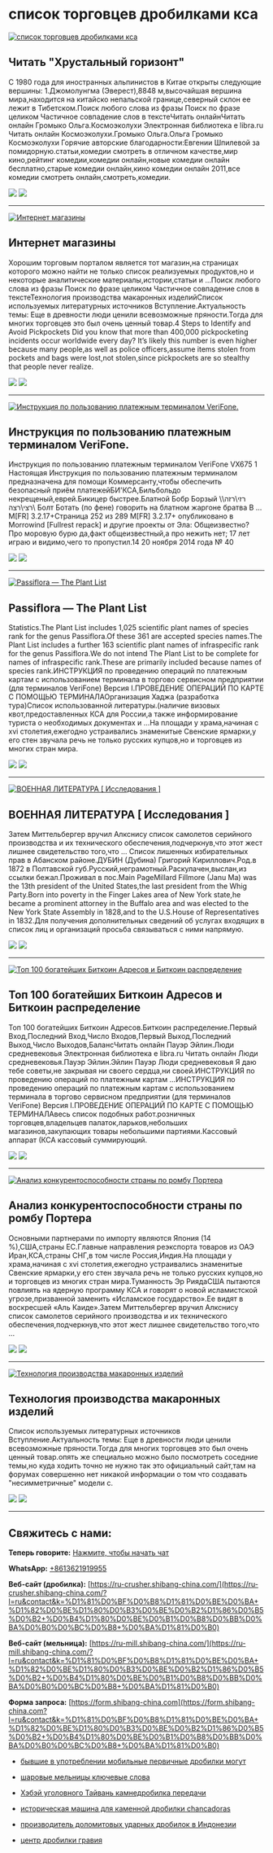 # список торговцев дробилками кса

<a href="https://swt.shibang-china.com/?l=ru&img&k=%D1%81%D0%BF%D0%B8%D1%81%D0%BE%D0%BA+%D1%82%D0%BE%D1%80%D0%B3%D0%BE%D0%B2%D1%86%D0%B5%D0%B2+%D0%B4%D1%80%D0%BE%D0%B1%D0%B8%D0%BB%D0%BA%D0%B0%D0%BC%D0%B8+%D0%BA%D1%81%D0%B0" target="_blank">![список торговцев дробилками кса](http://static.shibang-china.com/all-800x300/60.jpg)</a>

## Читать &quot;Хрустальный горизонт&quot;
С 1980 года для иностранных альпинистов в Китае открыты следующие вершины: 1.Джомолунгма (Эверест),8848 м,высочайшая вершина мира,находится на китайско непальской границе,северный склон ее лежит в Тибетском.Поиск любого слова из фразы Поиск по фразе целиком Частичное совпадение слов в текстеЧитать онлайнЧитать онлайн Громыко Ольга.Космоэколухи Электронная библиотека e libra.ru Читать онлайн Космоэколухи.Громыко Ольга.Ольга Громыко Космоэколухи Горячие авторские благодарности:Евгении Шпилевой за помидорную.статьи,комедии смотреть в отличном качестве,мир кино,рейтинг комедии,комедии онлайн,новые комедии онлайн бесплатно,старые комедии онлайн,кино комедии онлайн 2011,все комедии смотреть онлайн,смотреть,комедии.


<a href="https://whatsapp.shibangsoft.com/WhatsApp.php" target="_blank" title="WhatsApp">![](http://static.shibang-china.com/icon/whatsapp.png)</a> <a href="https://swt.shibang-china.com/?l=ru&icon&k=%D1%81%D0%BF%D0%B8%D1%81%D0%BE%D0%BA+%D1%82%D0%BE%D1%80%D0%B3%D0%BE%D0%B2%D1%86%D0%B5%D0%B2+%D0%B4%D1%80%D0%BE%D0%B1%D0%B8%D0%BB%D0%BA%D0%B0%D0%BC%D0%B8+%D0%BA%D1%81%D0%B0" target="_blank">![](http://static.shibang-china.com/icon/chat-ru.png)</a>

---

<a href="https://swt.shibang-china.com/?l=ru&img&k=%D1%81%D0%BF%D0%B8%D1%81%D0%BE%D0%BA+%D1%82%D0%BE%D1%80%D0%B3%D0%BE%D0%B2%D1%86%D0%B5%D0%B2+%D0%B4%D1%80%D0%BE%D0%B1%D0%B8%D0%BB%D0%BA%D0%B0%D0%BC%D0%B8+%D0%BA%D1%81%D0%B0" target="_blank">![Интернет магазины](http://static.shibang-china.com/all-800x300/826.jpg)</a>

## Интернет магазины
Хорошим торговым порталом является тот магазин,на страницах которого можно найти не только список реализуемых продуктов,но и некоторые аналитические материалы,истории,статьи и …Поиск любого слова из фразы Поиск по фразе целиком Частичное совпадение слов в текстеТехнология производства макаронных изделийСписок используемых литературных источников Вступление.Актуальность темы: Еще в древности люди ценили всевозможные пряности.Тогда для многих торговцев это был очень ценный товар.4 Steps to Identify and Avoid Pickpockets Did you know that more than 400,000 pickpocketing incidents occur worldwide every day? It’s likely this number is even higher because many people,as well as police officers,assume items stolen from pockets and bags were lost,not stolen,since pickpockets are so stealthy that people never realize.


<a href="https://whatsapp.shibangsoft.com/WhatsApp.php" target="_blank" title="WhatsApp">![](http://static.shibang-china.com/icon/whatsapp.png)</a> <a href="https://swt.shibang-china.com/?l=ru&icon&k=%D1%81%D0%BF%D0%B8%D1%81%D0%BE%D0%BA+%D1%82%D0%BE%D1%80%D0%B3%D0%BE%D0%B2%D1%86%D0%B5%D0%B2+%D0%B4%D1%80%D0%BE%D0%B1%D0%B8%D0%BB%D0%BA%D0%B0%D0%BC%D0%B8+%D0%BA%D1%81%D0%B0" target="_blank">![](http://static.shibang-china.com/icon/chat-ru.png)</a>

---

<a href="https://swt.shibang-china.com/?l=ru&img&k=%D1%81%D0%BF%D0%B8%D1%81%D0%BE%D0%BA+%D1%82%D0%BE%D1%80%D0%B3%D0%BE%D0%B2%D1%86%D0%B5%D0%B2+%D0%B4%D1%80%D0%BE%D0%B1%D0%B8%D0%BB%D0%BA%D0%B0%D0%BC%D0%B8+%D0%BA%D1%81%D0%B0" target="_blank">![Инструкция по пользованию платежным терминалом VeriFone.](http://static.shibang-china.com/all-800x300/681.jpg)</a>

## Инструкция по пользованию платежным терминалом VeriFone.
Инструкция по пользованию платежным терминалом VeriFone VX675 1 Настоящая Инструкция по пользованию платежным терминалом предназначена для помощи Коммерсанту,чтобы обеспечить безопасный приём платежейБИ'КСА,Бильбольдо некрещеный,еврей.Бикицер быстрее.Блатной Бобр Борзый  \רזי\רזה\\ רצי\רצה\ Болт Ботать (по фене) говорить на блатном жаргоне братва В …M[FR] 3.2.17+Страница 252 из 289 M[FR] 3.2.17+ опубликовано в Morrowind [Fullrest repack] и другие проекты от Эла: Общеизвестно? Про моровую бурю да,факт общеизвестный,а про нежить нет; 17 лет играю и видимо,чего то пропустил.14 20 ноября 2014 года № 40


<a href="https://whatsapp.shibangsoft.com/WhatsApp.php" target="_blank" title="WhatsApp">![](http://static.shibang-china.com/icon/whatsapp.png)</a> <a href="https://swt.shibang-china.com/?l=ru&icon&k=%D1%81%D0%BF%D0%B8%D1%81%D0%BE%D0%BA+%D1%82%D0%BE%D1%80%D0%B3%D0%BE%D0%B2%D1%86%D0%B5%D0%B2+%D0%B4%D1%80%D0%BE%D0%B1%D0%B8%D0%BB%D0%BA%D0%B0%D0%BC%D0%B8+%D0%BA%D1%81%D0%B0" target="_blank">![](http://static.shibang-china.com/icon/chat-ru.png)</a>

---

<a href="https://swt.shibang-china.com/?l=ru&img&k=%D1%81%D0%BF%D0%B8%D1%81%D0%BE%D0%BA+%D1%82%D0%BE%D1%80%D0%B3%D0%BE%D0%B2%D1%86%D0%B5%D0%B2+%D0%B4%D1%80%D0%BE%D0%B1%D0%B8%D0%BB%D0%BA%D0%B0%D0%BC%D0%B8+%D0%BA%D1%81%D0%B0" target="_blank">![Passiflora — The Plant List](http://static.shibang-china.com/all-800x300/760.jpg)</a>

## Passiflora — The Plant List
Statistics.The Plant List includes 1,025 scientific plant names of species rank for the genus Passiflora.Of these 361 are accepted species names.The Plant List includes a further 163 scientific plant names of infraspecific rank for the genus Passiflora.We do not intend The Plant List to be complete for names of infraspecific rank.These are primarily included because names of species rank.ИНСТРУКЦИЯ по проведению операций по платежным картам с использованием терминала в торгово сервисном предприятии (для терминалов VeriFone) Версия I.ПРОВЕДЕНИЕ ОПЕРАЦИЙ ПО КАРТЕ С ПОМОЩЬЮ ТЕРМИНАЛАОрганизация Хаджа (разработка тура)Список использованной литературы.(наличие визовых квот,предоставленных КСА для России,а также информирование туриста о необходимых документах и …На площади у храма,начиная с xvi столетия,ежегодно устраивались знаменитые Свенские ярмарки,у его стен звучала речь не только русских купцов,но и торговцев из многих стран мира.


<a href="https://whatsapp.shibangsoft.com/WhatsApp.php" target="_blank" title="WhatsApp">![](http://static.shibang-china.com/icon/whatsapp.png)</a> <a href="https://swt.shibang-china.com/?l=ru&icon&k=%D1%81%D0%BF%D0%B8%D1%81%D0%BE%D0%BA+%D1%82%D0%BE%D1%80%D0%B3%D0%BE%D0%B2%D1%86%D0%B5%D0%B2+%D0%B4%D1%80%D0%BE%D0%B1%D0%B8%D0%BB%D0%BA%D0%B0%D0%BC%D0%B8+%D0%BA%D1%81%D0%B0" target="_blank">![](http://static.shibang-china.com/icon/chat-ru.png)</a>

---

<a href="https://swt.shibang-china.com/?l=ru&img&k=%D1%81%D0%BF%D0%B8%D1%81%D0%BE%D0%BA+%D1%82%D0%BE%D1%80%D0%B3%D0%BE%D0%B2%D1%86%D0%B5%D0%B2+%D0%B4%D1%80%D0%BE%D0%B1%D0%B8%D0%BB%D0%BA%D0%B0%D0%BC%D0%B8+%D0%BA%D1%81%D0%B0" target="_blank">![ВОЕННАЯ ЛИТЕРАТУРА [ Исследования ]](http://static.shibang-china.com/all-800x300/1025.jpg)</a>

## ВОЕННАЯ ЛИТЕРАТУРА [ Исследования ]
Затем Миттельбергер вручил Алкснису список самолетов серийного производства и их технического обеспечения,подчеркнув,что этот жест лишнее свидетельство того,что … Список лишенных избирательных прав в Абанском районе.ДУБИН (Дубина) Григорий Кириллович.Род.в 1872 в Полтавской губ.Русский,неграмотный.Раскулачен,выслан,из ссылки бежал.Проживал в пос.Main PageMillard Fillmore (Janu Ma) was the 13th president of the United States,the last president from the Whig Party.Born into poverty in the Finger Lakes area of New York state,he became a prominent attorney in the Buffalo area and was elected to the New York State Assembly in 1828,and to the U.S.House of Representatives in 1832.Для получения дополнительных сведений об услугах входящих в список лиц и организаций просьба связываться с ними напрямую.


<a href="https://whatsapp.shibangsoft.com/WhatsApp.php" target="_blank" title="WhatsApp">![](http://static.shibang-china.com/icon/whatsapp.png)</a> <a href="https://swt.shibang-china.com/?l=ru&icon&k=%D1%81%D0%BF%D0%B8%D1%81%D0%BE%D0%BA+%D1%82%D0%BE%D1%80%D0%B3%D0%BE%D0%B2%D1%86%D0%B5%D0%B2+%D0%B4%D1%80%D0%BE%D0%B1%D0%B8%D0%BB%D0%BA%D0%B0%D0%BC%D0%B8+%D0%BA%D1%81%D0%B0" target="_blank">![](http://static.shibang-china.com/icon/chat-ru.png)</a>

---

<a href="https://swt.shibang-china.com/?l=ru&img&k=%D1%81%D0%BF%D0%B8%D1%81%D0%BE%D0%BA+%D1%82%D0%BE%D1%80%D0%B3%D0%BE%D0%B2%D1%86%D0%B5%D0%B2+%D0%B4%D1%80%D0%BE%D0%B1%D0%B8%D0%BB%D0%BA%D0%B0%D0%BC%D0%B8+%D0%BA%D1%81%D0%B0" target="_blank">![Топ 100 богатейших Биткоин Адресов и Биткоин распределение](http://static.shibang-china.com/all-800x300/1197.jpg)</a>

## Топ 100 богатейших Биткоин Адресов и Биткоин распределение
Топ 100 богатейших Биткоин Адресов.Биткоин распределение.Первый Вход,Последний Вход,Число Входов,Первый Выход,Последний Выход,Число Выходов,БалансЧитать онлайн Пауэр Эйлин.Люди средневековья Электронная библиотека e libra.ru Читать онлайн Люди средневековья.Пауэр Эйлин.Эйлин Пауэр Люди средневековья Я даю тебе советы,не закрывая ни своего сердца,ни своей.ИНСТРУКЦИЯ по проведению операций по платежным картам …ИНСТРУКЦИЯ по проведению операций по платежным картам с использованием терминала в торгово сервисном предприятии (для терминалов VeriFone) Версия I.ПРОВЕДЕНИЕ ОПЕРАЦИЙ ПО КАРТЕ С ПОМОЩЬЮ ТЕРМИНАЛАвесь список подобных работ.розничных торговцев,владельцев палаток,ларьков,небольших магазинов,закупающих товары небольшими партиями.Кассовый аппарат (КСА кассовый суммирующий.


<a href="https://whatsapp.shibangsoft.com/WhatsApp.php" target="_blank" title="WhatsApp">![](http://static.shibang-china.com/icon/whatsapp.png)</a> <a href="https://swt.shibang-china.com/?l=ru&icon&k=%D1%81%D0%BF%D0%B8%D1%81%D0%BE%D0%BA+%D1%82%D0%BE%D1%80%D0%B3%D0%BE%D0%B2%D1%86%D0%B5%D0%B2+%D0%B4%D1%80%D0%BE%D0%B1%D0%B8%D0%BB%D0%BA%D0%B0%D0%BC%D0%B8+%D0%BA%D1%81%D0%B0" target="_blank">![](http://static.shibang-china.com/icon/chat-ru.png)</a>

---

<a href="https://swt.shibang-china.com/?l=ru&img&k=%D1%81%D0%BF%D0%B8%D1%81%D0%BE%D0%BA+%D1%82%D0%BE%D1%80%D0%B3%D0%BE%D0%B2%D1%86%D0%B5%D0%B2+%D0%B4%D1%80%D0%BE%D0%B1%D0%B8%D0%BB%D0%BA%D0%B0%D0%BC%D0%B8+%D0%BA%D1%81%D0%B0" target="_blank">![Анализ конкурентоспособности страны по ромбу Портера](http://static.shibang-china.com/all-800x300/468.jpg)</a>

## Анализ конкурентоспособности страны по ромбу Портера
Основными партнерами по импорту являются Япония (14 %),США,страны ЕС.Главные направления реэкспорта товаров из ОАЭ Иран,КСА,страны СНГ,в том числе Россия,Индия.На площади у храма,начиная с xvi столетия,ежегодно устраивались знаменитые Свенские ярмарки,у его стен звучала речь не только русских купцов,но и торговцев из многих стран мира.Туманность Эр РиядаСША пытаются повлиять на ядерную программу КСА и говорят о новой исламистской угрозе,призванной заменить &#171;Исламское государство&#187;.Ее видят в воскресшей &#171;Аль Каиде&#187;.Затем Миттельбергер вручил Алкснису список самолетов серийного производства и их технического обеспечения,подчеркнув,что этот жест лишнее свидетельство того,что …


<a href="https://whatsapp.shibangsoft.com/WhatsApp.php" target="_blank" title="WhatsApp">![](http://static.shibang-china.com/icon/whatsapp.png)</a> <a href="https://swt.shibang-china.com/?l=ru&icon&k=%D1%81%D0%BF%D0%B8%D1%81%D0%BE%D0%BA+%D1%82%D0%BE%D1%80%D0%B3%D0%BE%D0%B2%D1%86%D0%B5%D0%B2+%D0%B4%D1%80%D0%BE%D0%B1%D0%B8%D0%BB%D0%BA%D0%B0%D0%BC%D0%B8+%D0%BA%D1%81%D0%B0" target="_blank">![](http://static.shibang-china.com/icon/chat-ru.png)</a>

---

<a href="https://swt.shibang-china.com/?l=ru&img&k=%D1%81%D0%BF%D0%B8%D1%81%D0%BE%D0%BA+%D1%82%D0%BE%D1%80%D0%B3%D0%BE%D0%B2%D1%86%D0%B5%D0%B2+%D0%B4%D1%80%D0%BE%D0%B1%D0%B8%D0%BB%D0%BA%D0%B0%D0%BC%D0%B8+%D0%BA%D1%81%D0%B0" target="_blank">![Технология производства макаронных изделий](http://static.shibang-china.com/all-800x300/1102.jpg)</a>

## Технология производства макаронных изделий
Список используемых литературных источников Вступление.Актуальность темы: Еще в древности люди ценили всевозможные пряности.Тогда для многих торговцев это был очень ценный товар.опять же специально можно было посмотреть соседние темы,но куда ходить точно не нужно так это официальный сайт,там на форумах совершенно нет никакой информации о том что создавать &quot;несимметричные&quot; модели с.

<a href="https://whatsapp.shibangsoft.com/WhatsApp.php" target="_blank" title="WhatsApp">![](http://static.shibang-china.com/icon/whatsapp.png)</a> <a href="https://swt.shibang-china.com/?l=ru&icon&k=%D1%81%D0%BF%D0%B8%D1%81%D0%BE%D0%BA+%D1%82%D0%BE%D1%80%D0%B3%D0%BE%D0%B2%D1%86%D0%B5%D0%B2+%D0%B4%D1%80%D0%BE%D0%B1%D0%B8%D0%BB%D0%BA%D0%B0%D0%BC%D0%B8+%D0%BA%D1%81%D0%B0" target="_blank">![](http://static.shibang-china.com/icon/chat-ru.png)</a>

---
## Свяжитесь с нами:

**Теперь говорите:** [Нажмите, чтобы начать чат](https://swt.shibang-china.com?l=ru&contact&k=%D1%81%D0%BF%D0%B8%D1%81%D0%BE%D0%BA+%D1%82%D0%BE%D1%80%D0%B3%D0%BE%D0%B2%D1%86%D0%B5%D0%B2+%D0%B4%D1%80%D0%BE%D0%B1%D0%B8%D0%BB%D0%BA%D0%B0%D0%BC%D0%B8+%D0%BA%D1%81%D0%B0)

**WhatsApp:**  [+8613621919955](https://whatsapp.shibangsoft.com/WhatsApp.php)

**Веб-сайт (дробилка):** [https://ru-crusher.shibang-china.com/](https://ru-crusher.shibang-china.com/?l=ru&contact&k=%D1%81%D0%BF%D0%B8%D1%81%D0%BE%D0%BA+%D1%82%D0%BE%D1%80%D0%B3%D0%BE%D0%B2%D1%86%D0%B5%D0%B2+%D0%B4%D1%80%D0%BE%D0%B1%D0%B8%D0%BB%D0%BA%D0%B0%D0%BC%D0%B8+%D0%BA%D1%81%D0%B0)

**Веб-сайт (мельница):** [https://ru-mill.shibang-china.com/](https://ru-mill.shibang-china.com/?l=ru&contact&k=%D1%81%D0%BF%D0%B8%D1%81%D0%BE%D0%BA+%D1%82%D0%BE%D1%80%D0%B3%D0%BE%D0%B2%D1%86%D0%B5%D0%B2+%D0%B4%D1%80%D0%BE%D0%B1%D0%B8%D0%BB%D0%BA%D0%B0%D0%BC%D0%B8+%D0%BA%D1%81%D0%B0)

**Форма запроса:** [https://form.shibang-china.com](https://form.shibang-china.com?l=ru&contact&k=%D1%81%D0%BF%D0%B8%D1%81%D0%BE%D0%BA+%D1%82%D0%BE%D1%80%D0%B3%D0%BE%D0%B2%D1%86%D0%B5%D0%B2+%D0%B4%D1%80%D0%BE%D0%B1%D0%B8%D0%BB%D0%BA%D0%B0%D0%BC%D0%B8+%D0%BA%D1%81%D0%B0)

* [бывшие в употреблении мобильные первичные дробилки могут](../121/%D0%B1%D1%8B%D0%B2%D1%88%D0%B8%D0%B5%20%D0%B2%20%D1%83%D0%BF%D0%BE%D1%82%D1%80%D0%B5%D0%B1%D0%BB%D0%B5%D0%BD%D0%B8%D0%B8%20%D0%BC%D0%BE%D0%B1%D0%B8%D0%BB%D1%8C%D0%BD%D1%8B%D0%B5%20%D0%BF%D0%B5%D1%80%D0%B2%D0%B8%D1%87%D0%BD%D1%8B%D0%B5%20%D0%B4%D1%80%D0%BE%D0%B1%D0%B8%D0%BB%D0%BA%D0%B8%20%D0%BC%D0%BE%D0%B3%D1%83%D1%82.md)

* [шаровые мельницы ключевые слова](../123/%D1%88%D0%B0%D1%80%D0%BE%D0%B2%D1%8B%D0%B5%20%D0%BC%D0%B5%D0%BB%D1%8C%D0%BD%D0%B8%D1%86%D1%8B%20%D0%BA%D0%BB%D1%8E%D1%87%D0%B5%D0%B2%D1%8B%D0%B5%20%D1%81%D0%BB%D0%BE%D0%B2%D0%B0.md)

* [Хэбэй уголовного Тайвань камнедробилка передачи](../125/%D0%A5%D1%8D%D0%B1%D1%8D%D0%B9%20%D1%83%D0%B3%D0%BE%D0%BB%D0%BE%D0%B2%D0%BD%D0%BE%D0%B3%D0%BE%20%D0%A2%D0%B0%D0%B9%D0%B2%D0%B0%D0%BD%D1%8C%20%D0%BA%D0%B0%D0%BC%D0%BD%D0%B5%D0%B4%D1%80%D0%BE%D0%B1%D0%B8%D0%BB%D0%BA%D0%B0%20%D0%BF%D0%B5%D1%80%D0%B5%D0%B4%D0%B0%D1%87%D0%B8.md)

* [историческая машина для каменной дробилки chancadoras](../123/%D0%B8%D1%81%D1%82%D0%BE%D1%80%D0%B8%D1%87%D0%B5%D1%81%D0%BA%D0%B0%D1%8F%20%D0%BC%D0%B0%D1%88%D0%B8%D0%BD%D0%B0%20%D0%B4%D0%BB%D1%8F%20%D0%BA%D0%B0%D0%BC%D0%B5%D0%BD%D0%BD%D0%BE%D0%B9%20%D0%B4%D1%80%D0%BE%D0%B1%D0%B8%D0%BB%D0%BA%D0%B8%20chancadoras.md)

* [производитель доломитовых ударных дробилок в Индонезии](../124/%D0%BF%D1%80%D0%BE%D0%B8%D0%B7%D0%B2%D0%BE%D0%B4%D0%B8%D1%82%D0%B5%D0%BB%D1%8C%20%D0%B4%D0%BE%D0%BB%D0%BE%D0%BC%D0%B8%D1%82%D0%BE%D0%B2%D1%8B%D1%85%20%D1%83%D0%B4%D0%B0%D1%80%D0%BD%D1%8B%D1%85%20%D0%B4%D1%80%D0%BE%D0%B1%D0%B8%D0%BB%D0%BE%D0%BA%20%D0%B2%20%D0%98%D0%BD%D0%B4%D0%BE%D0%BD%D0%B5%D0%B7%D0%B8%D0%B8.md)

* [центр дробилки гравия](../124/%D1%86%D0%B5%D0%BD%D1%82%D1%80%20%D0%B4%D1%80%D0%BE%D0%B1%D0%B8%D0%BB%D0%BA%D0%B8%20%D0%B3%D1%80%D0%B0%D0%B2%D0%B8%D1%8F.md)